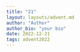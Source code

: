 ```yaml
---
title: "21"
layout: layouts/advent.md
author: "Author"
author_bio: "your bio"
date: 2022-12-21
tags: advent2022
---
```

